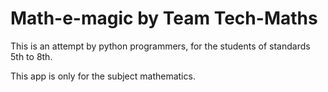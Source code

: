 # Math-e-magic by Team Tech-Maths

This is an attempt by python programmers, for the students of standards 5th to 8th. 

This app is only for the subject mathematics.
